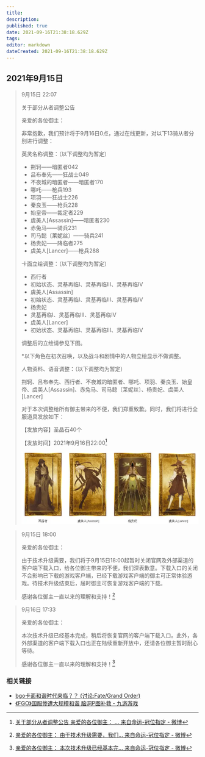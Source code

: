 ```yaml
---
title: 
description: 
published: true
date: 2021-09-16T21:38:18.629Z
tags: 
editor: markdown
dateCreated: 2021-09-16T21:38:18.629Z
---
```


## 2021年9月15日

> 9月15日 22:07
>
> 关于部分从者调整公告  
>
> 亲爱的各位御主：  
>
> 非常抱歉，我们预计将于9月16日0点，通过在线更新，对以下13骑从者分别进行调整：  
>
> 英灵名称调整：（以下调整均为暂定）  
>
> + 荆轲——暗匿者042  
> + 吕布奉先——狂战士049  
> + 不夜城的暗匿者——暗匿者170  
> + 哪吒——枪兵193  
> + 项羽——狂战士226  
> + 秦良玉——枪兵228  
> + 始皇帝——裁定者229  
> + 虞美人[Assassin]——暗匿者230  
> + 赤兔马——骑兵231  
> + 司马懿〔莱妮丝〕——骑兵241  
> + 杨贵妃——降临者275  
> + 虞美人[Lancer]——枪兵288  
>
> 卡面立绘调整：（以下调整均为暂定）  
>
> + 西行者  
> + 初始状态、灵基再临I、灵基再临III、灵基再临Ⅳ  
> + 虞美人[Assassin]  
> + 初始状态、灵基再临I、灵基再临III、灵基再临Ⅳ  
> + 杨贵妃  
> + 灵基再临I、灵基再临III、灵基再临Ⅳ  
> + 虞美人[Lancer]  
> + 初始状态、灵基再临I、灵基再临III、灵基再临Ⅳ  
>
> 调整后的立绘请参见下图。  
>
> \*以下角色在初次召唤，以及战斗和剧情中的人物立绘显示不做调整。  
>
> 人物资料、语音调整：（以下调整均为暂定）  
>
> 荆轲、吕布奉先、西行者、不夜城的暗匿者、哪吒、项羽、秦良玉、始皇帝、虞美人[Assassin]、赤兔马、司马懿〔莱妮丝〕、杨贵妃、虞美人[Lancer]  
>
> 对于本次调整给所有御主带来的不便，我们郑重致歉。同时，我们将进行全服道具发放如下：  
>
> 【发放内容】圣晶石40个  
>
> 【发放时间】2021年9月16日22:00[^wYR7t]
>
> ![修改后的卡面](/src/game/fate_go/card_s.webp)

[^wYR7t]: [关于部分从者调整公告 亲爱的各位御主： ... 来自命运-冠位指定 - 微博](https://archive.is/wYR7t "https://weibo.com/5732523783/KyklwkWUq")

> 9月15日 18:00
>
> 亲爱的各位御主：
>
> 由于技术升级需要，我们将于9月15日18:00起暂时关闭官网及外部渠道的客户端下载入口，给各位御主带来的不便，我们深表歉意。下载入口的关闭不会影响已下载的游戏客户端，已经下载游戏客户端的御主可正常体验游戏。待技术升级结束后，届时御主可恢复游戏客户端的下载。
>
> 感谢各位御主一直以来的理解和支持！[^HIdiL]

[^HIdiL]: [亲爱的各位御主： 由于技术升级需要，我们... 来自命运-冠位指定 - 微博](https://archive.is/HIdiL "https://weibo.com/5732523783/KyiJmvC7P")

> 9月16日 17:33
>
> 亲爱的各位御主：
>
> 本次技术升级已经基本完成，稍后将恢复官网的客户端下载入口。此外，各外部渠道的客户端下载入口也正在陆续重新开放中，还请各位御主暂时耐心等待。
>
> 感谢各位御主一直以来的理解和支持！​​​​[^GFyh4]

[^GFyh4]: [亲爱的各位御主： 本次技术升级已经基本完... 来自命运-冠位指定 - 微博](https://archive.is/GFyh4 "https://weibo.com/5732523783/KyrYVeyRG")

### 相关链接

+ [bgo卡面和谐时代来临？？ (讨论:Fate/Grand Order)](https://web.archive.org/web/20200219024250/http://bangumi.tv/subject/topic/11508)
+ [《FGO》国服惨遭大规模和谐 脑洞P图补救 - 九游游戏](https://web.archive.org/web/20210916134702/https://www.9game.cn/news/1879608.html)
